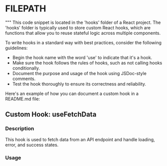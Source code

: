 # FILEPATH

"""
This code snippet is located in the 'hooks' folder of a React project.
The 'hooks' folder is typically used to store custom React hooks, which are functions that allow you to reuse stateful logic across multiple components.

To write hooks in a standard way with best practices, consider the following guidelines:

- Begin the hook name with the word 'use' to indicate that it's a hook.
- Make sure the hook follows the rules of hooks, such as not calling hooks conditionally.
- Document the purpose and usage of the hook using JSDoc-style comments.
- Test the hook thoroughly to ensure its correctness and reliability.

Here's an example of how you can document a custom hook in a README.md file:

## Custom Hook: useFetchData

### Description

This hook is used to fetch data from an API endpoint and handle loading, error, and success states.

### Usage

```javascript

```
